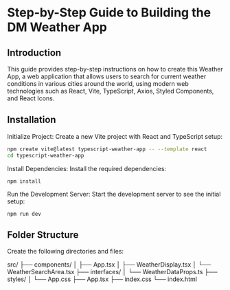# Step-by-Step Guide to Building the DM Weather App

## Introduction

This guide provides step-by-step instructions on how to create this Weather App, a web application that allows users to search for current weather conditions in various cities around the world, using modern web technologies such as React, Vite, TypeScript, Axios, Styled Components, and React Icons.

## Installation

Initialize Project: Create a new Vite project with React and TypeScript setup:

```bash
npm create vite@latest typescript-weather-app -- --template react
cd typescript-weather-app
```

Install Dependencies: Install the required dependencies:

```
npm install
```

Run the Development Server: Start the development server to see the initial setup:

```
npm run dev
```

## Folder Structure

Create the following directories and files:

src/
├── components/
│ ├── App.tsx
│ ├── WeatherDisplay.tsx
│ └── WeatherSearchArea.tsx
├── interfaces/
│ └── WeatherDataProps.ts
├── styles/
│ └── App.css
├── App.tsx
├── index.css
└── index.html
